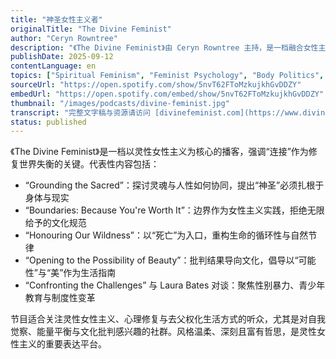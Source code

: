 ```yaml
---
title: "神圣女性主义者"
originalTitle: "The Divine Feminist"
author: "Ceryn Rowntree"
description: "《The Divine Feminist》由 Ceryn Rowntree 主持，是一档融合女性主义与灵性探索的播客，强调自我重连、能量平衡与去父权化的生活方式。节目围绕“十三把钥匙”展开，探讨边界、野性、美、死亡与连接等主题，风格哲思、疗愈且富有行动力。曾邀请 Laura Bates 等嘉宾参与对谈，Spotify 评分为 5.0（9 条评论），在灵性女性主义与心理成长社群中具有深度影响力。"
publishDate: 2025-09-12
contentLanguage: en
topics: ["Spiritual Feminism", "Feminist Psychology", "Body Politics", "Depatriarchalization"]
sourceUrl: "https://open.spotify.com/show/5nvT62FToMzkujkhGvDDZY"
embedUrl: "https://open.spotify.com/embed/show/5nvT62FToMzkujkhGvDDZY"
thumbnail: "/images/podcasts/divine-feminist.jpg"
transcript: "完整文字稿与资源请访问 [divinefeminist.com](https://www.divinefeminist.com/)"
status: published
---
```


《The Divine Feminist》是一档以灵性女性主义为核心的播客，强调“连接”作为修复世界失衡的关键。代表性内容包括：

- “Grounding the Sacred”：探讨灵魂与人性如何协同，提出“神圣”必须扎根于身体与现实
- “Boundaries: Because You're Worth It”：边界作为女性主义实践，拒绝无限给予的文化规范
- “Honouring Our Wildness”：以“死亡”为入口，重构生命的循环性与自然节律
- “Opening to the Possibility of Beauty”：批判结果导向文化，倡导以“可能性”与“美”作为生活指南
- “Confronting the Challenges” 与 Laura Bates 对谈：聚焦性别暴力、青少年教育与制度性变革

节目适合关注灵性女性主义、心理修复与去父权化生活方式的听众，尤其是对自我觉察、能量平衡与文化批判感兴趣的社群。风格温柔、深刻且富有哲思，是灵性女性主义的重要表达平台。

